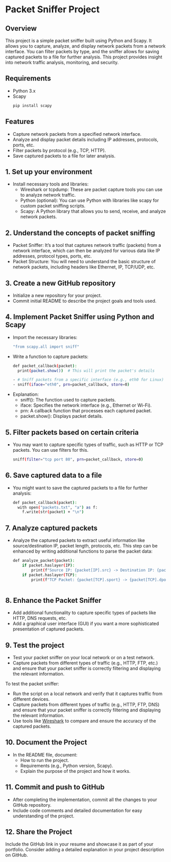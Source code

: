 # Packet Sniffer Project

## Overview
This project is a simple packet sniffer built using Python and Scapy. It allows you to capture, analyze, and display network packets from a network interface. You can filter packets by type, and the sniffer allows for saving captured packets to a file for further analysis. This project provides insight into network traffic analysis, monitoring, and security.

## Requirements
- Python 3.x
- Scapy
  ```bash
  pip install scapy

## Features
- Capture network packets from a specified network interface.
- Analyze and display packet details including IP addresses, protocols, ports, etc.
- Filter packets by protocol (e.g., TCP, HTTP).
- Save captured packets to a file for later analysis.


## 1. Set up your environment
- Install necessary tools and libraries:
    - Wireshark or tcpdump: These are packet capture tools you can use to analyze network traffic.
    - Python (optional): You can use Python with libraries like scapy for custom packet sniffing scripts.
    - Scapy: A Python library that allows you to send, receive, and analyze network packets.

## 2. Understand the concepts of packet sniffing
- Packet Sniffer: It’s a tool that captures network traffic (packets) from a network interface, which can then be analyzed for various data like IP addresses, protocol types, ports, etc.
- Packet Structure: You will need to understand the basic structure of network packets, including headers like Ethernet, IP, TCP/UDP, etc.

## 3. Create a new GitHub repository
- Initialize a new repository for your project.
- Commit initial README to describe the project goals and tools used.

## 4. Implement Packet Sniffer using Python and Scapy
- Import the necessary libraries:
    ```bash
    "from scapy.all import sniff"
- Write a function to capture packets:
    ```bash
    def packet_callback(packet):
      print(packet.show())  # This will print the packet's details

    - # Sniff packets from a specific interface (e.g., eth0 for Linux)
    - sniff(iface="eth0", prn=packet_callback, store=0)

- Explanation:
    - sniff(): The function used to capture packets.
    - iface: Specifies the network interface (e.g., Ethernet or Wi-Fi).
    - prn: A callback function that processes each captured packet.
    - packet.show(): Displays packet details.

## 5. Filter packets based on certain criteria
- You may want to capture specific types of traffic, such as HTTP or TCP packets. You can use filters for this.
    ```bash
    sniff(filter="tcp port 80", prn=packet_callback, store=0)

## 6. Save captured data to a file
- You might want to save the captured packets to a file for further analysis:
    ```bash
    def packet_callback(packet):
      with open("packets.txt", "a") as f:
        f.write(str(packet) + "\n")

## 7. Analyze captured packets
- Analyze the captured packets to extract useful information like source/destination IP, packet length, protocols, etc. This step can be enhanced by writing additional functions to parse the packet data:
    ```bash
    def analyze_packet(packet):
        if packet.haslayer(IP):
            print(f"Source IP: {packet[IP].src} -> Destination IP: {packet[IP].dst}")
        if packet.haslayer(TCP):
            print(f"TCP Packet: {packet[TCP].sport} -> {packet[TCP].dport}")
        
## 8. Enhance the Packet Sniffer
- Add additional functionality to capture specific types of packets like HTTP, DNS requests, etc.
- Add a graphical user interface (GUI) if you want a more sophisticated presentation of captured packets.

## 9. Test the project
- Test your packet sniffer on your local network or on a test network.
- Capture packets from different types of traffic (e.g., HTTP, FTP, etc.) and ensure that your packet sniffer is correctly filtering and displaying the relevant information.

To test the packet sniffer:
- Run the script on a local network and verify that it captures traffic from different devices.
- Capture packets from different types of traffic (e.g., HTTP, FTP, DNS) and ensure that your packet sniffer is correctly filtering and displaying the relevant information.
- Use tools like [Wireshark](https://www.wireshark.org/) to compare and ensure the accuracy of the captured packets.


## 10. Document the Project
- In the README file, document:
    - How to run the project.
    - Requirements (e.g., Python version, Scapy).
    - Explain the purpose of the project and how it works.

## 11. Commit and push to GitHub
- After completing the implementation, commit all the changes to your GitHub repository.
- Include code comments and detailed documentation for easy understanding of the project.

## 12. Share the Project
Include the GitHub link in your resume and showcase it as part of your portfolio. Consider adding a detailed explanation in your project description on GitHub.



